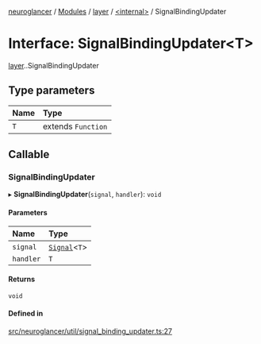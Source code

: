 [neuroglancer](../README.md) / [Modules](../modules.md) / [layer](../modules/layer.md) / [<internal\>](../modules/layer._internal_.md) / SignalBindingUpdater

# Interface: SignalBindingUpdater<T\>

[layer](../modules/layer.md).[<internal>](../modules/layer._internal_.md).SignalBindingUpdater

## Type parameters

| Name | Type |
| :------ | :------ |
| `T` | extends `Function` |

## Callable

### SignalBindingUpdater

▸ **SignalBindingUpdater**(`signal`, `handler`): `void`

#### Parameters

| Name | Type |
| :------ | :------ |
| `signal` | [`Signal`](../classes/coordinate_transform._internal_.Signal.md)<`T`\> |
| `handler` | `T` |

#### Returns

`void`

#### Defined in

[src/neuroglancer/util/signal_binding_updater.ts:27](https://github.com/ActiveBrainAtlas2/neuroglancer/blob/540617bc/src/neuroglancer/util/signal_binding_updater.ts#L27)
